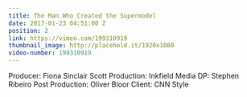 ```yaml
---
title: The Man Who Created the Supermodel
date: 2017-01-23 04:51:00 Z
position: 2
link: https://vimeo.com/199310919
thumbnail_image: http://placehold.it/1920x1080
video-number: 199310919
---
```


Producer: Fiona Sinclair Scott
Production: Inkfield Media
DP: Stephen Ribeiro
Post Production: Oliver Bloor
Client: CNN Style